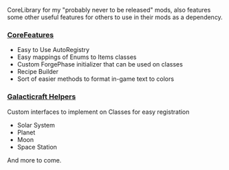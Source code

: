 <p>CoreLibrary for my "probably never to be released" mods, also features some other useful features for others to use in their mods as a dependency.</p>
<h3><span style="text-decoration: underline;"><strong>CoreFeatures</strong></span></h3>
<ul>
<li>Easy to Use AutoRegistry</li>
<li>Easy mappings of Enums to Items classes</li>
<li>Custom ForgePhase initializer that can be used on classes</li>
<li>Recipe Builder</li>
<li>Sort of easier methods to format in-game text to colors</li>
</ul>
<h3><span style="text-decoration: underline;"><strong>Galacticraft Helpers</strong></span></h3>
<p>Custom interfaces to implement on Classes for easy registration</p>
<ul>
<li>Solar System</li>
<li>Planet</li>
<li>Moon</li>
<li>Space Station</li>
</ul>
<p>And more to come.</p>
